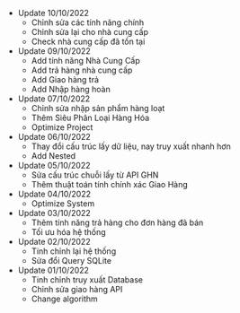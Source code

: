 + Update 10/10/2022
  - Chỉnh sửa các tính năng chính
  - Chỉnh sửa lại cho nhà cung cấp
  - Check nhà cung cấp đã tồn tại
+ Update 09/10/2022
  - Add tính năng Nhà Cung Cấp
  - Add trả hàng nhà cung cấp
  - Add Giao hàng trả
  - Add Nhập hàng hoàn
+ Update 07/10/2022
  - Chỉnh sửa nhập sản phẩm hàng loạt
  - Thêm Siêu Phân Loại Hàng Hóa
  - Optimize Project
+ Update 06/10/2022
  - Thay đổi cấu trúc lấy dữ liệu, nay truy xuất nhanh hơn
  - Add Nested
+ Update 05/10/2022
  - Sửa cấu trúc chuỗi lấy từ API GHN
  - Thêm thuật toán tính chính xác Giao Hàng
+ Update 04/10/2022
  - Optimize System
+ Update 03/10/2022
  - Thêm tính năng trả hàng cho đơn hàng đã bán
  - Tối ưu hóa hệ thống
+ Update 02/10/2022
  - Tinh chỉnh lại hệ thống
  - Sửa đổi Query SQLite
+ Update 01/10/2022
  - Tinh chỉnh truy xuất Database
  - Chỉnh sửa giao hàng API
  - Change algorithm
